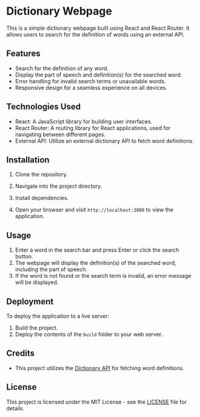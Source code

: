 # Dictionary Webpage

This is a simple dictionary webpage built using React and React Router. It allows users to search for the definition of words using an external API.

## Features

- Search for the definition of any word.
- Display the part of speech and definition(s) for the searched word.
- Error handling for invalid search terms or unavailable words.
- Responsive design for a seamless experience on all devices.

## Technologies Used

- React: A JavaScript library for building user interfaces.
- React Router: A routing library for React applications, used for navigating between different pages.
- External API: Utilize an external dictionary API to fetch word definitions.

## Installation

1. Clone the repository.
2. Navigate into the project directory.
3. Install dependencies.

5. Open your browser and visit `http://localhost:3000` to view the application.

## Usage

1. Enter a word in the search bar and press Enter or click the search button.
2. The webpage will display the definition(s) of the searched word, including the part of speech.
3. If the word is not found or the search term is invalid, an error message will be displayed.

## Deployment

To deploy the application to a live server:

1. Build the project.
2. Deploy the contents of the `build` folder to your web server.

## Credits

- This project utilizes the [Dictionary API](https://www.dictionaryapi.com/) for fetching word definitions.

## License

This project is licensed under the MIT License - see the [LICENSE](LICENSE) file for details.
